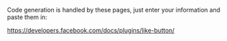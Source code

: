 
Code generation is handled by these pages, just enter your information and paste them in:

https://developers.facebook.com/docs/plugins/like-button/
